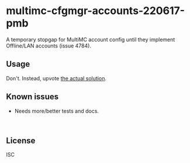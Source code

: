 ﻿
<!--#echo json="package.json" key="name" underline="=" -->
multimc-cfgmgr-accounts-220617-pmb
==================================
<!--/#echo -->

<!--#echo json="package.json" key="description" -->
A temporary stopgap for MultiMC account config until they implement
Offline/LAN accounts (issue 4784).
<!--/#echo -->



Usage
-----

Don't. Instead, upvote
[the actual solution](https://github.com/MultiMC/Launcher/issues/4784).


<!--#toc stop="scan" -->



Known issues
------------

* Needs more/better tests and docs.




&nbsp;


License
-------
<!--#echo json="package.json" key=".license" -->
ISC
<!--/#echo -->
